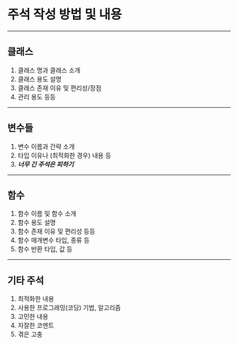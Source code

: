 주석 작성 방법 및 내용
===
- - -

클래스
---
1. 클래스 명과 클래스 소개
2. 클래스 용도 설명
3. 클래스 존재 이유 및 편리성/장점
4. 관리 용도 등등

- - -
변수들
---
1. 변수 이름과 간략 소개
2. 타입 이유나 (최적화한 경우) 내용 등
3. **_너무 긴 주석은 피하기_**

- - -
함수
---
1. 함수 이름 및 함수 소개
2. 함수 용도 설명
3. 함수 존재 이유 및 편리성 등등
4. 함수 매개변수 타입, 종류 등
5. 함수 반환 타입, 값 등

- - -
기타 주석
---
1. 최적화한 내용
2. 사용한 프로그래밍(코딩) 기법, 알고리즘
3. 고민한 내용
4. 자잘한 코멘트
5. 겪은 고충